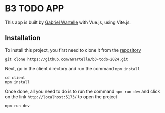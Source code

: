 # B3 TODO APP

This app is built by [Gabriel Wartelle](https://github.com/GWartelle) with Vue.js, using Vite.js.

## Installation

To install this project, you first need to clone it from the [repository](https://github.com/GWartelle/b3-todo-2024.git)

```
git clone https://github.com/GWartelle/b3-todo-2024.git
```

Next, go in the client directory and run the command `npm install`

```
cd client
npm install
```

Once done, all you need to do is to run the command `npm run dev` and click on the link `http://localhost:5173/` to open the project

```
npm run dev
```
